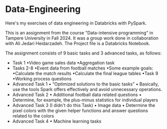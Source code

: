 # Data-Engineering
Here's my exercises of data engineering in Databricks with PySpark.

This is an assignment from the course "Data-intensive programming" in Tampere University in Fall 2024.
It was a group work done in collaboration with Ali Jedari Heidarzadeh.
The Project file is a Databricks Notebook.


The assignment consists of 9 basic tasks and 3 advanced tasks, as follows:
- Task 1
  •Video game sales data
  •Aggregation task
- Tasks 2-8
  •Event data from football matches
  •Some example goals:
  •Calculate the match results
  •Calculate the final league tables
•Task 9
  •Working process questions
- Advanced Task 1
  • “Optimized solutions to the basic tasks”
  • Basically, use the tools Spark offers effectively and
    avoid unnecessary operations.
- Advanced Task 2
  • Additional football data related questions
  • Determine, for example, the plus-minus statistics for
    individual players
- Advanced Task 3 (I didn't do this Task)
  • Image data
  • Determine the pixel colors with the given helper
    functions and answer questions related to the colors
- Advanced Task 4
  • Machine learning tasks

